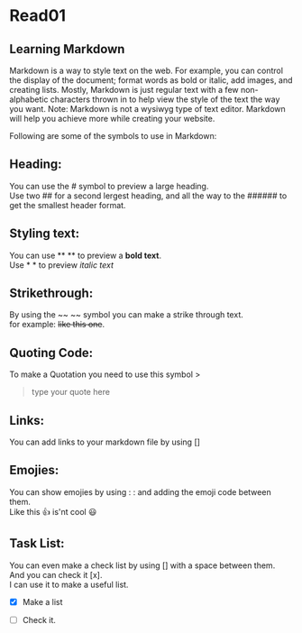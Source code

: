 # Read01 

## Learning Markdown

Markdown is a way to style text on the web. For example, you can control the display of the document; format words as bold or italic, add images, and creating lists. Mostly, Markdown is just regular text with a few non-alphabetic characters thrown in to help view the style of the text the way you want.
Note: Markdown is not a wysiwyg type of text editor.
Markdown will help you achieve more while creating your website.

Following are some of the symbols to use in Markdown:

## Heading:

You can use the # symbol to preview a large heading.  
Use two ## for a second lergest heading, and all the way to the ###### to get the smallest header format.


## Styling text:

You can use ** ** to preview a **bold text**.  
Use * * to preview *italic text* 


## Strikethrough:

By using the ~~ ~~ symbol you can make a strike through text.  
for example:  ~~like this one~~.  


## Quoting Code:

To make a Quotation you need to use this symbol >
> type your quote here


## Links:

You can add links to your markdown file by using [] 

## Emojies:

You can show emojies by using : : and adding the emoji code between them.   
Like this :+1: is'nt cool :smiley:

## Task List:

You can even make a check list by using [] with a space between them.  
And you can check it [x].  
I can use it to make a useful list.  
- [x] Make a list
- [ ] Check it.  




